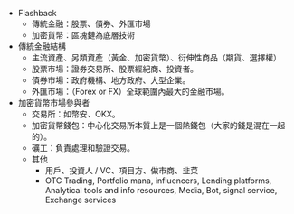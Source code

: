 * Flashback
	* 傳統金融：股票、債券、外匯市場
	* 加密貨幣：區塊鏈為底層技術
* 傳統金融結構
	* 主流資產、另類資產（黃金、加密貨幣）、衍伸性商品（期貨、選擇權）
	* 股票市場：證券交易所、股票經紀商、投資者。
	* 債券市場：政府機構、地方政府、大型企業。
	* 外匯市場：（Forex or FX）全球範圍內最大的金融市場。
* 加密貨幣市場參與者
	* 交易所：如幣安、OKX。
	* 加密貨幣錢包：中心化交易所本質上是一個熱錢包（大家的錢是混在一起的）。
	* 礦工：負責處理和驗證交易。
	* 其他
		* 用戶、投資人 / VC、項目方、做市商、韭菜
		* OTC Trading, Portfolio mana, influencers, Lending platforms, Analytical tools and info resources, Media, Bot, signal service, Exchange services